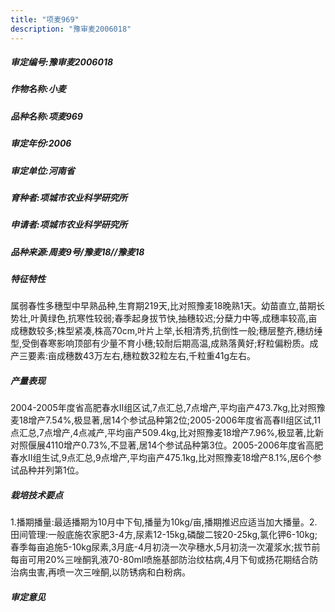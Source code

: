 ```yaml
---
title: "项麦969"
description: "豫审麦2006018"
---
```

##### 审定编号:豫审麦2006018

##### 作物名称:小麦

##### 品种名称:项麦969

##### 审定年份:2006

##### 审定单位:河南省

##### 育种者:项城市农业科学研究所

##### 申请者:项城市农业科学研究所

##### 品种来源:周麦9号/豫麦18//豫麦18

##### 特征特性
属弱春性多穗型中早熟品种,生育期219天,比对照豫麦18晚熟1天。幼苗直立,苗期长势壮,叶黄绿色,抗寒性较弱;春季起身拔节快,抽穗较迟;分蘖力中等,成穗率较高,亩成穗数较多;株型紧凑,株高70cm,叶片上举,长相清秀,抗倒性一般;穗层整齐,穗纺缍型,受倒春寒影响顶部有少量不育小穗;较耐后期高温,成熟落黄好;籽粒偏粉质。成产三要素:亩成穗数43万左右,穗粒数32粒左右,千粒重41g左右。

##### 产量表现
2004-2005年度省高肥春水Ⅱ组区试,7点汇总,7点增产,平均亩产473.7kg,比对照豫麦18增产7.54%,极显著,居14个参试品种第2位;2005-2006年度省高春Ⅱ组区试,11点汇总,7点增产,4点减产,平均亩产509.4kg,比对照豫麦18增产7.96%,极显著,比新对照偃展4110增产0.73%,不显著,居14个参试品种第3位。2005-2006年度省高肥春水Ⅱ组生试,9点汇总,9点增产,平均亩产475.1kg,比对照豫麦18增产8.1%,居6个参试品种并列第1位。

##### 栽培技术要点
1.播期播量:最适播期为10月中下旬,播量为10kg/亩,播期推迟应适当加大播量。2.田间管理:一般底施农家肥3-4方,尿素12-15kg,磷酸二铵20-25kg,氯化钾6-10kg;春季每亩追施5-10kg尿素,3月底-4月初浇一次孕穗水,5月初浇一次灌浆水;拔节前每亩可用20%三唑酮乳液70-80ml喷施基部防治纹枯病,4月下旬或扬花期结合防治病虫害,再喷一次三唑酮,以防锈病和白粉病。

##### 审定意见

